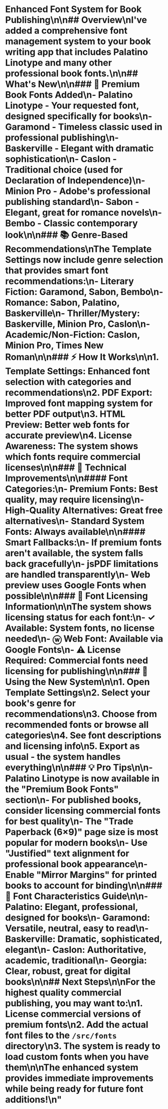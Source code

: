 # Enhanced Font System for Book Publishing\n\n## Overview\nI've added a comprehensive font management system to your book writing app that includes Palatino Linotype and many other professional book fonts.\n\n## What's New\n\n### 🎯 **Premium Book Fonts Added**\n- **Palatino Linotype** - Your requested font, designed specifically for books\n- **Garamond** - Timeless classic used in professional publishing\n- **Baskerville** - Elegant with dramatic sophistication\n- **Caslon** - Traditional choice (used for Declaration of Independence)\n- **Minion Pro** - Adobe's professional publishing standard\n- **Sabon** - Elegant, great for romance novels\n- **Bembo** - Classic contemporary look\n\n### 📚 **Genre-Based Recommendations**\nThe Template Settings now include genre selection that provides smart font recommendations:\n- **Literary Fiction**: Garamond, Sabon, Bembo\n- **Romance**: Sabon, Palatino, Baskerville\n- **Thriller/Mystery**: Baskerville, Minion Pro, Caslon\n- **Academic/Non-Fiction**: Caslon, Minion Pro, Times New Roman\n\n### ⚡ **How It Works**\n\n1. **Template Settings**: Enhanced font selection with categories and recommendations\n2. **PDF Export**: Improved font mapping system for better PDF output\n3. **HTML Preview**: Better web fonts for accurate preview\n4. **License Awareness**: The system shows which fonts require commercial licenses\n\n### 🔧 **Technical Improvements**\n\n#### Font Categories:\n- **Premium Fonts**: Best quality, may require licensing\n- **High-Quality Alternatives**: Great free alternatives\n- **Standard System Fonts**: Always available\n\n#### Smart Fallbacks:\n- If premium fonts aren't available, the system falls back gracefully\n- jsPDF limitations are handled transparently\n- Web preview uses Google Fonts when possible\n\n### 📖 **Font Licensing Information**\n\nThe system shows licensing status for each font:\n- ✓ **Available**: System fonts, no license needed\n- ⓦ **Web Font**: Available via Google Fonts\n- ⚠ **License Required**: Commercial fonts need licensing for publishing\n\n### 🚀 **Using the New System**\n\n1. **Open Template Settings**\n2. **Select your book's genre** for recommendations\n3. **Choose from recommended fonts** or browse all categories\n4. **See font descriptions and licensing info**\n5. **Export as usual** - the system handles everything\n\n### 💡 **Pro Tips**\n\n- **Palatino Linotype** is now available in the \"Premium Book Fonts\" section\n- For published books, consider licensing commercial fonts for best quality\n- The \"Trade Paperback (6×9)\" page size is most popular for modern books\n- Use \"Justified\" text alignment for professional book appearance\n- Enable \"Mirror Margins\" for printed books to account for binding\n\n### 🎨 **Font Characteristics Guide**\n\n- **Palatino**: Elegant, professional, designed for books\n- **Garamond**: Versatile, neutral, easy to read\n- **Baskerville**: Dramatic, sophisticated, elegant\n- **Caslon**: Authoritative, academic, traditional\n- **Georgia**: Clear, robust, great for digital books\n\n## Next Steps\n\nFor the highest quality commercial publishing, you may want to:\n1. License commercial versions of premium fonts\n2. Add the actual font files to the `/src/fonts` directory\n3. The system is ready to load custom fonts when you have them\n\nThe enhanced system provides immediate improvements while being ready for future font additions!\n"